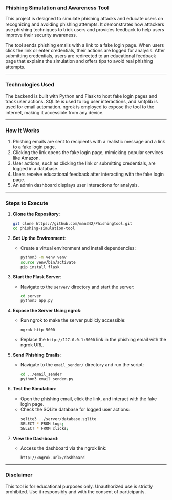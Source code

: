 ### **Phishing Simulation and Awareness Tool**

This project is designed to simulate phishing attacks and educate users on recognizing and avoiding phishing attempts. It demonstrates how attackers use phishing techniques to trick users and provides feedback to help users improve their security awareness.

The tool sends phishing emails with a link to a fake login page. When users click the link or enter credentials, their actions are logged for analysis. After submitting credentials, users are redirected to an educational feedback page that explains the simulation and offers tips to avoid real phishing attempts.

---

### **Technologies Used**

The backend is built with Python and Flask to host fake login pages and track user actions. SQLite is used to log user interactions, and smtplib is used for email automation. ngrok is employed to expose the tool to the internet, making it accessible from any device.

---

### **How It Works**

1. Phishing emails are sent to recipients with a realistic message and a link to a fake login page.
2. Clicking the link opens the fake login page, mimicking popular services like Amazon.
3. User actions, such as clicking the link or submitting credentials, are logged in a database.
4. Users receive educational feedback after interacting with the fake login page.
5. An admin dashboard displays user interactions for analysis.

---

### **Steps to Execute**

1. **Clone the Repository**:
   ```bash
   git clone https://github.com/man342/Phishingtool.git
   cd phishing-simulation-tool
   ```

2. **Set Up the Environment**:
   - Create a virtual environment and install dependencies:
     ```bash
     python3 -m venv venv
     source venv/bin/activate
     pip install flask
     ```

3. **Start the Flask Server**:
   - Navigate to the `server/` directory and start the server:
     ```bash
     cd server
     python3 app.py
     ```

4. **Expose the Server Using ngrok**:
   - Run ngrok to make the server publicly accessible:
     ```bash
     ngrok http 5000
     ```
   - Replace the `http://127.0.0.1:5000` link in the phishing email with the ngrok URL.

5. **Send Phishing Emails**:
   - Navigate to the `email_sender/` directory and run the script:
     ```bash
     cd ../email_sender
     python3 email_sender.py
     ```

6. **Test the Simulation**:
   - Open the phishing email, click the link, and interact with the fake login page.
   - Check the SQLite database for logged user actions:
     ```bash
     sqlite3 ../server/database.sqlite
     SELECT * FROM logs;
     SELECT * FROM clicks;
     ```

7. **View the Dashboard**:
   - Access the dashboard via the ngrok link:
     ```
     http://<ngrok-url>/dashboard
     ```

---

### **Disclaimer**

This tool is for educational purposes only. Unauthorized use is strictly prohibited. Use it responsibly and with the consent of participants.
